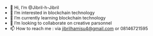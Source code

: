 - 👋 Hi, I’m @Jibril-h-Jibril
- 👀 I’m interested in blockchain technology
- 🌱 I’m currently learning blockchain technology
- 💞️ I’m looking to collaborate on creative parsonnel
- 📫 How to reach me : via jibrilhamisu4@gmail.com or 08146721595

<!---
Jibril-h/Jibril-h is a ✨ special ✨ repository because its `README.md` (this file) appears on your GitHub profile.
You can click the Preview link to take a look at your changes.
--->

